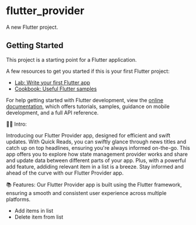 # flutter_provider

A new Flutter project.

## Getting Started

This project is a starting point for a Flutter application.

A few resources to get you started if this is your first Flutter project:

- [Lab: Write your first Flutter app](https://docs.flutter.dev/get-started/codelab)
- [Cookbook: Useful Flutter samples](https://docs.flutter.dev/cookbook)

For help getting started with Flutter development, view the
[online documentation](https://docs.flutter.dev/), which offers tutorials,
samples, guidance on mobile development, and a full API reference.

✍🏻 Intro:

Introducing our Flutter Provider app, designed for efficient and swift updates. With Quick Reads, you can swiftly glance through news titles and catch up on top headlines, ensuring you're always informed on-the-go. This app offers you to explore how state management provider works and share and update data between different parts of your app. Plus, with a powerful add feature, addiding relevant item in a list is a breeze. Stay informed and ahead of the curve with our Flutter Provider app.

📚 Features:
Our Flutter Provider app is built using the Flutter framework, ensuring a smooth and consistent user experience across multiple platforms.
* Add items in list
* Delete item from list






